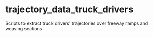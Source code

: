 # trajectory_data_truck_drivers
Scripts to extract truck drivers' trajectories over freeway ramps and weaving sections
